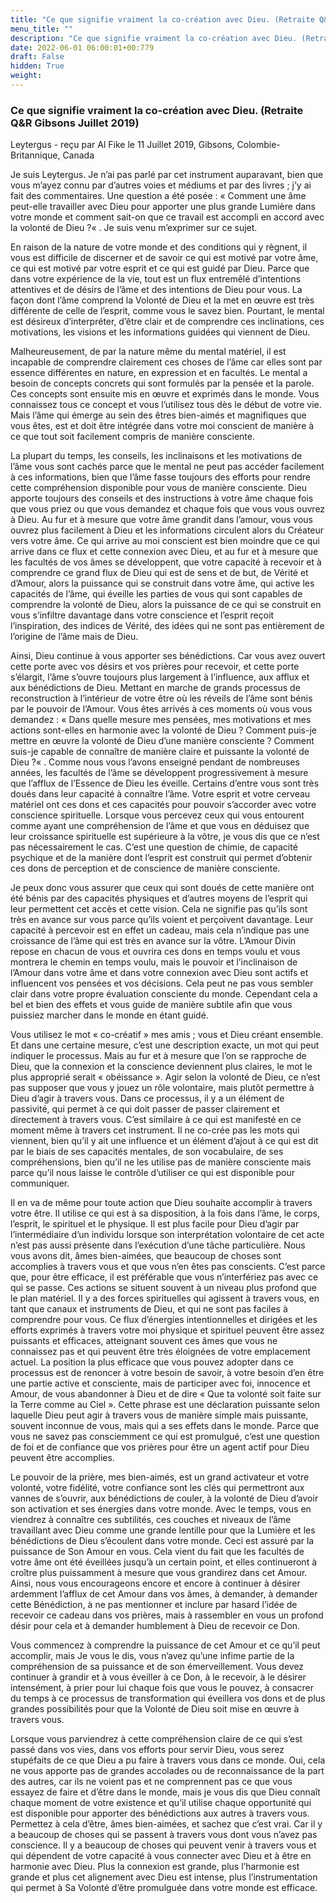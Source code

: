 ```yaml
---
title: "Ce que signifie vraiment la co-création avec Dieu. (Retraite Q&A Gibsons Juillet 2019)"
menu_title: ""
description: "Ce que signifie vraiment la co-création avec Dieu. (Retraite Q&A Gibsons Juillet 2019)"
date: 2022-06-01 06:00:01+00:779
draft: False
hidden: True
weight:
---
```

### Ce que signifie vraiment la co-création avec Dieu. (Retraite Q&R Gibsons Juillet 2019)

Leytergus - reçu par Al Fike le 11 Juillet 2019, Gibsons, Colombie-Britannique, Canada

Je suis Leytergus. Je n’ai pas parlé par cet instrument auparavant, bien que vous m’ayez connu par d’autres voies et médiums et par des livres ; j’y ai fait des commentaires. Une question a été posée : « Comment une âme peut-elle travailler avec Dieu pour apporter une plus grande Lumière dans votre monde et comment sait-on que ce travail est accompli en accord avec la volonté de Dieu ?« . Je suis venu m’exprimer sur ce sujet.

En raison de la nature de votre monde et des conditions qui y règnent, il vous est difficile de discerner et de savoir ce qui est motivé par votre âme, ce qui est motivé par votre esprit et ce qui est guidé par Dieu. Parce que dans votre expérience de la vie, tout est un flux entremêlé d’intentions attentives et de désirs de l’âme et des intentions de Dieu pour vous. La façon dont l’âme comprend la Volonté de Dieu et la met en œuvre est très différente de celle de l’esprit, comme vous le savez bien. Pourtant, le mental est désireux d’interpréter, d’être clair et de comprendre ces inclinations, ces motivations, les visions et les informations guidées qui viennent de Dieu.

Malheureusement, de par la nature même du mental matériel, il est incapable de comprendre clairement ces choses de l’âme car elles sont par essence différentes en nature, en expression et en facultés. Le mental a besoin de concepts concrets qui sont formulés par la pensée et la parole. Ces concepts sont ensuite mis en œuvre et exprimés dans le monde. Vous connaissez tous ce concept et vous l’utilisez tous dès le début de votre vie. Mais l’âme qui émerge au sein des êtres bien-aimés et magnifiques que vous êtes, est et doit être intégrée dans votre moi conscient de manière à ce que tout soit facilement compris de manière consciente.

La plupart du temps, les conseils, les inclinaisons et les motivations de l’âme vous sont cachés parce que le mental ne peut pas accéder facilement à ces informations, bien que l’âme fasse toujours des efforts pour rendre cette compréhension disponible pour vous de manière consciente. Dieu apporte toujours des conseils et des instructions à votre âme chaque fois que vous priez ou que vous demandez et chaque fois que vous vous ouvrez à Dieu. Au fur et à mesure que votre âme grandit dans l’amour, vous vous ouvrez plus facilement à Dieu et les informations circulent alors du Créateur vers votre âme. Ce qui arrive au moi conscient est bien moindre que ce qui arrive dans ce flux et cette connexion avec Dieu, et au fur et à mesure que les facultés de vos âmes se développent, que votre capacité à recevoir et à comprendre ce grand flux de Dieu qui est de sens et de but, de Vérité et d’Amour, alors la puissance qui se construit dans votre âme, qui active les capacités de l’âme, qui éveille les parties de vous qui sont capables de comprendre la volonté de Dieu, alors la puissance de ce qui se construit en vous s’infiltre davantage dans votre conscience et l’esprit reçoit l’inspiration, des indices de Vérité, des idées qui ne sont pas entièrement de l’origine de l’âme mais de Dieu.

Ainsi, Dieu continue à vous apporter ses bénédictions. Car vous avez ouvert cette porte avec vos désirs et vos prières pour recevoir, et cette porte s’élargit, l’âme s’ouvre toujours plus largement à l’influence, aux afflux et aux bénédictions de Dieu. Mettant en marche de grands processus de reconstruction à l’intérieur de votre être où les réveils de l’âme sont bénis par le pouvoir de l’Amour. Vous êtes arrivés à ces moments où vous vous demandez : « Dans quelle mesure mes pensées, mes motivations et mes actions sont-elles en harmonie avec la volonté de Dieu ? Comment puis-je mettre en œuvre la volonté de Dieu d’une manière consciente ? Comment suis-je capable de connaître de manière claire et puissante la volonté de Dieu ?« . Comme nous vous l’avons enseigné pendant de nombreuses années, les facultés de l’âme se développent progressivement à mesure que l’afflux de l’Essence de Dieu les éveille. Certains d’entre vous sont très doués dans leur capacité à connaître l’âme. Votre esprit et votre cerveau matériel ont ces dons et ces capacités pour pouvoir s’accorder avec votre conscience spirituelle. Lorsque vous percevez ceux qui vous entourent comme ayant une compréhension de l’âme et que vous en déduisez que leur croissance spirituelle est supérieure à la vôtre, je vous dis que ce n’est pas nécessairement le cas. C’est une question de chimie, de capacité psychique et de la manière dont l’esprit est construit qui permet d’obtenir ces dons de perception et de conscience de manière consciente.

Je peux donc vous assurer que ceux qui sont doués de cette manière ont été bénis par des capacités physiques et d’autres moyens de l’esprit qui leur permettent cet accès et cette vision. Cela ne signifie pas qu’ils sont très en avance sur vous parce qu’ils voient et perçoivent davantage. Leur capacité à percevoir est en effet un cadeau, mais cela n’indique pas une croissance de l’âme qui est très en avance sur la vôtre. L’Amour Divin repose en chacun de vous et ouvrira ces dons en temps voulu et vous montrera le chemin en temps voulu, mais le pouvoir et l’inclinaison de l’Amour dans votre âme et dans votre connexion avec Dieu sont actifs et influencent vos pensées et vos décisions. Cela peut ne pas vous sembler clair dans votre propre évaluation consciente du monde. Cependant cela a bel et bien des effets et vous guide de manière subtile afin que vous puissiez marcher dans le monde en étant guidé.

Vous utilisez le mot « co-créatif » mes amis ; vous et Dieu créant ensemble. Et dans une certaine mesure, c’est une description exacte, un mot qui peut indiquer le processus. Mais au fur et à mesure que l’on se rapproche de Dieu, que la connexion et la conscience deviennent plus claires, le mot le plus approprié serait « obéissance ». Agir selon la volonté de Dieu, ce n’est pas supposer que vous y jouez un rôle volontaire, mais plutôt permettre à Dieu d’agir à travers vous. Dans ce processus, il y a un élément de passivité, qui permet à ce qui doit passer de passer clairement et directement à travers vous. C’est similaire à ce qui est manifesté en ce moment même à travers cet instrument. Il ne co-crée pas les mots qui viennent, bien qu’il y ait une influence et un élément d’ajout à ce qui est dit par le biais de ses capacités mentales, de son vocabulaire, de ses compréhensions, bien qu’il ne les utilise pas de manière consciente mais parce qu’il nous laisse le contrôle d’utiliser ce qui est disponible pour communiquer.

Il en va de même pour toute action que Dieu souhaite accomplir à travers votre être. Il utilise ce qui est à sa disposition, à la fois dans l’âme, le corps, l’esprit, le spirituel et le physique. Il est plus facile pour Dieu d’agir par l’intermédiaire d’un individu lorsque son interprétation volontaire de cet acte n’est pas aussi présente dans l’exécution d’une tâche particulière. Nous vous avons dit, âmes bien-aimées, que beaucoup de choses sont accomplies à travers vous et que vous n’en êtes pas conscients. C’est parce que, pour être efficace, il est préférable que vous n’interfériez pas avec ce qui se passe. Ces actions se situent souvent à un niveau plus profond que le plan matériel. Il y a des forces spirituelles qui agissent à travers vous, en tant que canaux et instruments de Dieu, et qui ne sont pas faciles à comprendre pour vous. Ce flux d’énergies intentionnelles et dirigées et les efforts exprimés à travers votre moi physique et spirituel peuvent être assez puissants et efficaces, atteignant souvent ces âmes que vous ne connaissez pas et qui peuvent être très éloignées de votre emplacement actuel. La position la plus efficace que vous pouvez adopter dans ce processus est de renoncer à votre besoin de savoir, à votre besoin d’en être une partie active et consciente, mais de participer avec foi, innocence et Amour, de vous abandonner à Dieu et de dire « Que ta volonté soit faite sur la Terre comme au Ciel ». Cette phrase est une déclaration puissante selon laquelle Dieu peut agir à travers vous de manière simple mais puissante, souvent inconnue de vous, mais qui a ses effets dans le monde. Parce que vous ne savez pas consciemment ce qui est promulgué, c’est une question de foi et de confiance que vos prières pour être un agent actif pour Dieu peuvent être accomplies.

Le pouvoir de la prière, mes bien-aimés, est un grand activateur et votre volonté, votre fidélité, votre confiance sont les clés qui permettront aux vannes de s’ouvrir, aux bénédictions de couler, à la volonté de Dieu d’avoir son activation et ses énergies dans votre monde. Avec le temps, vous en viendrez à connaître ces subtilités, ces couches et niveaux de l’âme travaillant avec Dieu comme une grande lentille pour que la Lumière et les bénédictions de Dieu s’écoulent dans votre monde. Ceci est assuré par la puissance de Son Amour en vous. Cela vient du fait que les facultés de votre âme ont été éveillées jusqu’à un certain point, et elles continueront à croître plus puissamment à mesure que vous grandirez dans cet Amour. Ainsi, nous vous encourageons encore et encore à continuer à désirer ardemment l’afflux de cet Amour dans vos âmes, à demander, à demander cette Bénédiction, à ne pas mentionner et inclure par hasard l’idée de recevoir ce cadeau dans vos prières, mais à rassembler en vous un profond désir pour cela et à demander humblement à Dieu de recevoir ce Don.

Vous commencez à comprendre la puissance de cet Amour et ce qu’il peut accomplir, mais Je vous le dis, vous n’avez qu’une infime partie de la compréhension de sa puissance et de son émerveillement. Vous devez continuer à grandir et à vous éveiller à ce Don, à le recevoir, à le désirer intensément, à prier pour lui chaque fois que vous le pouvez, à consacrer du temps à ce processus de transformation qui éveillera vos dons et de plus grandes possibilités pour que la Volonté de Dieu soit mise en œuvre à travers vous.

Lorsque vous parviendrez à cette compréhension claire de ce qui s’est passé dans vos vies, dans vos efforts pour servir Dieu, vous serez stupéfaits de ce que Dieu a pu faire à travers vous dans ce monde. Oui, cela ne vous apporte pas de grandes accolades ou de reconnaissance de la part des autres, car ils ne voient pas et ne comprennent pas ce que vous essayez de faire et d’être dans le monde, mais je vous dis que Dieu connaît chaque moment de votre existence et qu’il utilise chaque opportunité qui est disponible pour apporter des bénédictions aux autres à travers vous. Permettez à cela d’être, âmes bien-aimées, et sachez que c’est vrai. Car il y a beaucoup de choses qui se passent à travers vous dont vous n’avez pas conscience. Il y a beaucoup de choses qui peuvent venir à travers vous et qui dépendent de votre capacité à vous connecter avec Dieu et à être en harmonie avec Dieu. Plus la connexion est grande, plus l’harmonie est grande et plus cet alignement avec Dieu est intense, plus l’instrumentation qui permet à Sa Volonté d’être promulguée dans votre monde est efficace.



